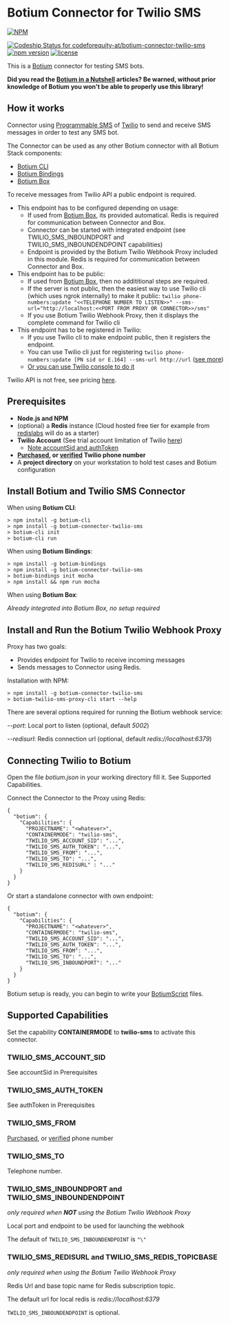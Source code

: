# Botium Connector for Twilio SMS

[![NPM](https://nodei.co/npm/botium-connector-twilio-sms.png?downloads=true&downloadRank=true&stars=true)](https://nodei.co/npm/botium-connector-twilio-sms/)

[![Codeship Status for codeforequity-at/botium-connector-twilio-sms](https://app.codeship.com/projects/184b7020-1d79-0137-4301-5aea4b3287ff/status?branch=master)](https://app.codeship.com/projects/329045)
[![npm version](https://badge.fury.io/js/botium-connector-twilio-sms.svg)](https://badge.fury.io/js/botium-connector-twilio-sms)
[![license](https://img.shields.io/github/license/mashape/apistatus.svg)]()

This is a [Botium](https://github.com/codeforequity-at/botium-core) connector for testing SMS
bots.

__Did you read the [Botium in a Nutshell](https://medium.com/@floriantreml/botium-in-a-nutshell-part-1-overview-f8d0ceaf8fb4) articles? Be warned, without prior knowledge of Botium you won't be able to properly use this library!__

## How it works
Connector using [Programmable SMS](https://www.twilio.com/docs/sms) of [Twilio](https://www.twilio.com/) 
to send and receive SMS messages in order to test any SMS bot.

The Connector can be used as any other Botium connector with all Botium Stack components:
* [Botium CLI](https://github.com/codeforequity-at/botium-cli/)
* [Botium Bindings](https://github.com/codeforequity-at/botium-bindings/)
* [Botium Box](https://www.botium.at)

To receive messages from Twilio API a public endpoint is required. 
* This endpoint has to be configured depending on usage:
  * If used from [Botium Box](https://www.botium.at), its provided automatical. Redis is required for communication between Connector and Box.
  * Connector can be started with integrated endpoint (see TWILIO_SMS_INBOUNDPORT and TWILIO_SMS_INBOUNDENDPOINT capabilities)
  * Endpoint is provided by the Botium Twilio Webhook Proxy included in this module. Redis is required for communication between Connector and Box.
* This endpoint has to be public:
  * If used from [Botium Box](https://www.botium.at), then no addititional steps are required.
  * If the server is not public, then the easiest way to use Twilio cli (which uses ngrok internally) to make it public: ```twilio phone-numbers:update "<<TELEPHONE NUMBER TO LISTEN>>" --sms-url="http://localhost:<<PORT FROM PROXY OR CONNECTOR>>/sms"```
  * If you use Botium Twilio Webhook Proxy, then it displays the complete command for Twilio cli
* This endpoint has to be registered in Twilio:
  * If you use Twilio cli to make endpoint public, then it registers the endpoint.
  * You can use Twilio cli just for registering ```twilio phone-numbers:update [PN sid or E.164] --sms-url http://url``` ([see more](https://www.twilio.com/docs/twilio-cli/general-usage#webhooks)) 
  * [Or you can use Twilio console to do it](https://www.twilio.com/docs/sms/tutorials/how-to-receive-and-reply-node-js#configure-your-webhook-url)
  
Twilio API is not free, see pricing [here](https://www.twilio.com/voice/pricing).

## Prerequisites

* __Node.js and NPM__
* (optional) a __Redis__ instance (Cloud hosted free tier for example from [redislabs](https://redislabs.com/) will do as a starter)
* __Twilio Account__ (See trial account limitation of Twilio [here](https://www.twilio.com/docs/usage/tutorials/how-to-use-your-free-trial-account#trial-account-restrictions-and-limitations)) 
    * [Note accountSid and authToken](https://www.twilio.com/docs/voice/quickstart/node#replace-the-placeholder-credential-values) 
* __[Purchased](https://www.twilio.com/docs/voice/quickstart/node#sign-up-for-twilio-and-get-a-phone-number), or [verified](https://www.twilio.com/docs/usage/tutorials/how-to-use-your-free-trial-account#verify-your-personal-phone-number) Twilio phone number__ 
* A __project directory__ on your workstation to hold test cases and Botium configuration    

## Install Botium and Twilio SMS Connector

When using __Botium CLI__:

```
> npm install -g botium-cli
> npm install -g botium-connector-twilio-sms
> botium-cli init
> botium-cli run
```

When using __Botium Bindings__:

```
> npm install -g botium-bindings
> npm install -g botium-connector-twilio-sms
> botium-bindings init mocha
> npm install && npm run mocha
```

When using __Botium Box__:

_Already integrated into Botium Box, no setup required_

## Install and Run the Botium Twilio Webhook Proxy

Proxy has two goals:
* Provides endpoint for Twilio to receive incoming messages
* Sends messages to Connector using Redis.

Installation with NPM:

    > npm install -g botium-connector-twilio-sms
    > botium-twilio-sms-proxy-cli start --help

There are several options required for running the Botium webhook service:

_--port_: Local port to listen (optional, default _5002_)

_--redisurl_: Redis connection url (optional, default _redis://localhost:6379_) 

## Connecting Twilio to Botium

Open the file _botium.json_ in your working directory fill it. See Supported Capabilities. 

Connect the Connector to the Proxy using Redis:
```
{
  "botium": {
    "Capabilities": {
      "PROJECTNAME": "<whatever>",
      "CONTAINERMODE": "twilio-sms",
      "TWILIO_SMS_ACCOUNT_SID": "...",
      "TWILIO_SMS_AUTH_TOKEN": "...",
      "TWILIO_SMS_FROM": "...",
      "TWILIO_SMS_TO": "...",
      "TWILIO_SMS_REDISURL" : "..."
    }
  }
}
```
Or start a standalone connector with own endpoint:
```
{
  "botium": {
    "Capabilities": {
      "PROJECTNAME": "<whatever>",
      "CONTAINERMODE": "twilio-sms",
      "TWILIO_SMS_ACCOUNT_SID": "...",
      "TWILIO_SMS_AUTH_TOKEN": "...",
      "TWILIO_SMS_FROM": "...",
      "TWILIO_SMS_TO": "...",
      "TWILIO_SMS_INBOUNDPORT": "..."
    }
  }
}
```

Botium setup is ready, you can begin to write your [BotiumScript](https://github.com/codeforequity-at/botium-core/wiki/Botium-Scripting) files.

## Supported Capabilities

Set the capability __CONTAINERMODE__ to __twilio-sms__ to activate this connector.

### TWILIO_SMS_ACCOUNT_SID

See accountSid in Prerequisites

### TWILIO_SMS_AUTH_TOKEN

See authToken in Prerequisites

### TWILIO_SMS_FROM

[Purchased](https://www.twilio.com/docs/voice/quickstart/node#sign-up-for-twilio-and-get-a-phone-number), or [verified](https://www.twilio.com/docs/usage/tutorials/how-to-use-your-free-trial-account#verify-your-personal-phone-number) phone number  

### TWILIO_SMS_TO

Telephone number.

### TWILIO_SMS_INBOUNDPORT and TWILIO_SMS_INBOUNDENDPOINT
_only required when **NOT** using the Botium Twilio Webhook Proxy_

Local port and endpoint to be used for launching the webhook

The default of `TWILIO_SMS_INBOUNDENDPOINT` is `"\"`

### TWILIO_SMS_REDISURL and TWILIO_SMS_REDIS_TOPICBASE
_only required when using the Botium Twilio Webhook Proxy_

Redis Url and base topic name for Redis subscription topic.

The default url for local redis is _redis://localhost:6379_

`TWILIO_SMS_INBOUNDENDPOINT` is optional.
